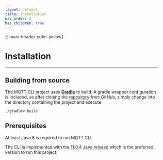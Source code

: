 ```yaml
---
layout: default
title: Installation
nav_order: 2
has_children: true
---
```


{:.main-header-color-yellow}
# Installation
***

## Building from source

The MQTT CLI project uses **[Gradle](https://gradle.org/)** to build. A gradle wrapper configuration is included, so after cloning the 
[repository](https://github.com/hivemq/mqtt-cli) from GitHub, simply change into the directory containing the project and execute 

```
./gradlew build
```

## Prerequisites

At least Java 8 is required to run MQTT CLI.

The CLI is implemented with the [11.0.4 Java release](https://www.oracle.com/technetwork/java/javase/downloads/jdk11-downloads-5066655.html) which is the preferred version to run this project.


